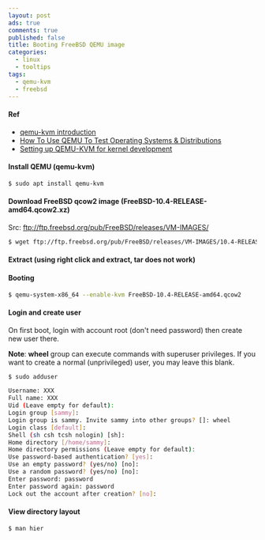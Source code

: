 ```yaml
---
layout: post
ads: true
comments: true
published: false
title: Booting FreeBSD QEMU image
categories:
  - linux
  - tooltips
tags:
  - qemu-kvm
  - freebsd
---
```

#### Ref
- [qemu-kvm introduction](http://alexander.holbreich.org/qemu-kvm-introduction/)
- [How To Use QEMU To Test Operating Systems & Distributions](https://fosspost.org/tutorials/use-qemu-test-operating-systems-distributions)
- [Setting up QEMU-KVM for kernel development](https://www.collabora.com/news-and-blog/blog/2017/01/16/setting-up-qemu-kvm-for-kernel-development/)

#### Install QEMU (qemu-kvm)
```bash
$ sudo apt install qemu-kvm
```

#### Download FreeBSD qcow2 image (FreeBSD-10.4-RELEASE-amd64.qcow2.xz)

Src: ftp://ftp.freebsd.org/pub/FreeBSD/releases/VM-IMAGES/

```bash
$ wget ftp://ftp.freebsd.org/pub/FreeBSD/releases/VM-IMAGES/10.4-RELEASE/amd64/Latest/FreeBSD-10.4-RELEASE-amd64.qcow2.xz
```

#### Extract (using right click and extract, tar does not work)

#### Booting
```bash
$ qemu-system-x86_64 --enable-kvm FreeBSD-10.4-RELEASE-amd64.qcow2
```

#### Login and create user
On first boot, login with account root (don't need password) then create new user there.

**Note**: **wheel** group can execute commands with superuser privileges. If you want to create a normal (unprivileged) user, you may leave this blank.

```bash
$ sudo adduser

Username: XXX
Full name: XXX
Uid (Leave empty for default):
Login group [sammy]:
Login group is sammy. Invite sammy into other groups? []: wheel
Login class [default]:
Shell (sh csh tcsh nologin) [sh]:
Home directory [/home/sammy]:
Home directory permissions (Leave empty for default):
Use password-based authentication? [yes]:
Use an empty password? (yes/no) [no]:
Use a random password? (yes/no) [no]:
Enter password: password
Enter password again: password
Lock out the account after creation? [no]:
```

#### View directory layout
```bash
$ man hier
```

